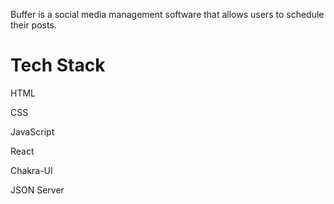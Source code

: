 Buffer is a social media management software that allows users to schedule their posts.

<h1>Tech Stack </h1>
<p>HTML</p>
<p>CSS</p>
<p>JavaScript</p>
<p>React</p>
<p>Chakra-UI</p>
<p>JSON Server</p>
